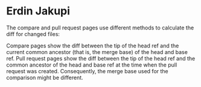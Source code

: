 # Erdin Jakupi

The compare and pull request pages use different methods to calculate the diff for changed files:

Compare pages show the diff between the tip of the head ref and the current common ancestor (that is, the merge base) of the head and base ref.
Pull request pages show the diff between the tip of the head ref and the common ancestor of the head and base ref at the time when the pull request was created. Consequently, the merge base used for the comparison might be different.

